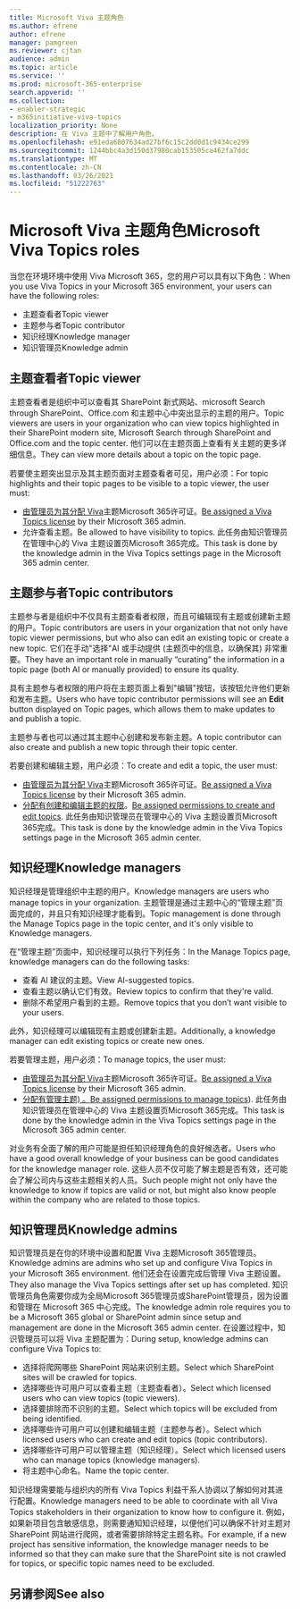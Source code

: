 ```yaml
---
title: Microsoft Viva 主题角色
ms.author: efrene
author: efrene
manager: pamgreen
ms.reviewer: cjtan
audience: admin
ms.topic: article
ms.service: ''
ms.prod: microsoft-365-enterprise
search.appverid: ''
ms.collection:
- enabler-strategic
- m365initiative-viva-topics
localization_priority: None
description: 在 Viva 主题中了解用户角色。
ms.openlocfilehash: e91eda6807634ad27bf6c15c2dd0d1c9434ce299
ms.sourcegitcommit: 1244bbc4a3d150d37980cab153505ca462fa7ddc
ms.translationtype: MT
ms.contentlocale: zh-CN
ms.lasthandoff: 03/26/2021
ms.locfileid: "51222763"
---
```

# <a name="microsoft-viva-topics-roles"></a><span data-ttu-id="f5415-103">Microsoft Viva 主题角色</span><span class="sxs-lookup"><span data-stu-id="f5415-103">Microsoft Viva Topics roles</span></span> 

<span data-ttu-id="f5415-104">当您在环境环境中使用 Viva Microsoft 365，您的用户可以具有以下角色：</span><span class="sxs-lookup"><span data-stu-id="f5415-104">When you use Viva Topics in your Microsoft 365 environment, your users can have the following roles:</span></span>
-   <span data-ttu-id="f5415-105">主题查看者</span><span class="sxs-lookup"><span data-stu-id="f5415-105">Topic viewer</span></span>
-   <span data-ttu-id="f5415-106">主题参与者</span><span class="sxs-lookup"><span data-stu-id="f5415-106">Topic contributor</span></span>
-   <span data-ttu-id="f5415-107">知识经理</span><span class="sxs-lookup"><span data-stu-id="f5415-107">Knowledge manager</span></span>
-   <span data-ttu-id="f5415-108">知识管理员</span><span class="sxs-lookup"><span data-stu-id="f5415-108">Knowledge admin</span></span>

## <a name="topic-viewer"></a><span data-ttu-id="f5415-109">主题查看者</span><span class="sxs-lookup"><span data-stu-id="f5415-109">Topic viewer</span></span>

<span data-ttu-id="f5415-110">主题查看者是组织中可以查看其 SharePoint 新式网站、microsoft Search through SharePoint、Office.com 和主题中心中突出显示的主题的用户。</span><span class="sxs-lookup"><span data-stu-id="f5415-110">Topic viewers are users in your organization who can view topics highlighted in their SharePoint modern site, Microsoft Search through SharePoint and Office.com and the topic center.</span></span> <span data-ttu-id="f5415-111">他们可以在主题页面上查看有关主题的更多详细信息。</span><span class="sxs-lookup"><span data-stu-id="f5415-111">They can view more details about a topic on the topic page.</span></span> 

<span data-ttu-id="f5415-112">若要使主题突出显示及其主题页面对主题查看者可见，用户必须：</span><span class="sxs-lookup"><span data-stu-id="f5415-112">For topic highlights and their topic pages to be visible to a topic viewer, the user must:</span></span>
-   <span data-ttu-id="f5415-113">[由管理员为其分配 Viva](./set-up-topic-experiences.md#assign-licenses)主题Microsoft 365许可证。</span><span class="sxs-lookup"><span data-stu-id="f5415-113">[Be assigned a Viva Topics license](./set-up-topic-experiences.md#assign-licenses) by their Microsoft 365 admin.</span></span>
-   <span data-ttu-id="f5415-114">允许查看主题。</span><span class="sxs-lookup"><span data-stu-id="f5415-114">Be allowed to have visibility to topics.</span></span> <span data-ttu-id="f5415-115">此任务由知识管理员在管理中心的 Viva 主题设置页Microsoft 365完成。</span><span class="sxs-lookup"><span data-stu-id="f5415-115">This task is done by the knowledge admin in the Viva Topics settings page in the Microsoft 365 admin center.</span></span>


## <a name="topic-contributors"></a><span data-ttu-id="f5415-116">主题参与者</span><span class="sxs-lookup"><span data-stu-id="f5415-116">Topic contributors</span></span>

<span data-ttu-id="f5415-117">主题参与者是组织中不仅具有主题查看者权限，而且可编辑现有主题或创建新主题的用户。</span><span class="sxs-lookup"><span data-stu-id="f5415-117">Topic contributors are users in your organization that not only have topic viewer permissions, but who also can edit an existing topic or create a new topic.</span></span> <span data-ttu-id="f5415-118">它们在手动"选择"AI 或手动提供 (主题页中的信息，以确保其) 非常重要。</span><span class="sxs-lookup"><span data-stu-id="f5415-118">They have an important role in manually “curating” the information in a topic page (both AI or manually provided) to ensure its quality.</span></span>

<span data-ttu-id="f5415-119">具有主题参与者权限的用户将在主题页面上看到"编辑"按钮，该按钮允许他们更新和发布主题。</span><span class="sxs-lookup"><span data-stu-id="f5415-119">Users who have topic contributor permissions will see an **Edit** button displayed on Topic pages, which allows them to make updates to and publish a topic.</span></span>

<span data-ttu-id="f5415-120">主题参与者也可以通过其主题中心创建和发布新主题。</span><span class="sxs-lookup"><span data-stu-id="f5415-120">A topic contributor can also create and publish a new topic through their topic center.</span></span>

<span data-ttu-id="f5415-121">若要创建和编辑主题，用户必须：</span><span class="sxs-lookup"><span data-stu-id="f5415-121">To create and edit a topic, the user must:</span></span>

-   <span data-ttu-id="f5415-122">[由管理员为其分配 Viva](./set-up-topic-experiences.md#assign-licenses)主题Microsoft 365许可证。</span><span class="sxs-lookup"><span data-stu-id="f5415-122">[Be assigned a Viva Topics license](./set-up-topic-experiences.md#assign-licenses) by their Microsoft 365 admin.</span></span>
-   <span data-ttu-id="f5415-123">[分配有创建和编辑主题的权限](./topic-experiences-user-permissions.md)。</span><span class="sxs-lookup"><span data-stu-id="f5415-123">[Be assigned permissions to create and edit topics](./topic-experiences-user-permissions.md).</span></span> <span data-ttu-id="f5415-124">此任务由知识管理员在管理中心的 Viva 主题设置页Microsoft 365完成。</span><span class="sxs-lookup"><span data-stu-id="f5415-124">This task is done by the knowledge admin in the Viva Topics settings page in the Microsoft 365 admin center.</span></span>

## <a name="knowledge-managers"></a><span data-ttu-id="f5415-125">知识经理</span><span class="sxs-lookup"><span data-stu-id="f5415-125">Knowledge managers</span></span>

<span data-ttu-id="f5415-126">知识经理是管理组织中主题的用户。</span><span class="sxs-lookup"><span data-stu-id="f5415-126">Knowledge managers are users who manage topics in your organization.</span></span>  <span data-ttu-id="f5415-127">主题管理是通过主题中心的“管理主题”页面完成的，并且只有知识经理才能看到。</span><span class="sxs-lookup"><span data-stu-id="f5415-127">Topic management is done through the Manage Topics page in the topic center, and it's only visible to Knowledge managers.</span></span>

<span data-ttu-id="f5415-128">在“管理主题”页面中，知识经理可以执行下列任务：</span><span class="sxs-lookup"><span data-stu-id="f5415-128">In the Manage Topics page, knowledge managers can do the following tasks:</span></span>
-   <span data-ttu-id="f5415-129">查看 AI 建议的主题。</span><span class="sxs-lookup"><span data-stu-id="f5415-129">View AI-suggested topics.</span></span>
-   <span data-ttu-id="f5415-130">查看主题以确认它们有效。</span><span class="sxs-lookup"><span data-stu-id="f5415-130">Review topics to confirm that they're valid.</span></span>
-   <span data-ttu-id="f5415-131">删除不希望用户看到的主题。</span><span class="sxs-lookup"><span data-stu-id="f5415-131">Remove topics that you don’t want visible to your users.</span></span>

<span data-ttu-id="f5415-132">此外，知识经理可以编辑现有主题或创建新主题。</span><span class="sxs-lookup"><span data-stu-id="f5415-132">Additionally, a knowledge manager can edit existing topics or create new ones.</span></span>

<span data-ttu-id="f5415-133">若要管理主题，用户必须：</span><span class="sxs-lookup"><span data-stu-id="f5415-133">To manage topics, the user must:</span></span>
-   <span data-ttu-id="f5415-134">[由管理员为其分配 Viva](./set-up-topic-experiences.md#assign-licenses)主题Microsoft 365许可证。</span><span class="sxs-lookup"><span data-stu-id="f5415-134">[Be assigned a Viva Topics license](./set-up-topic-experiences.md#assign-licenses) by their Microsoft 365 admin.</span></span>
-   <span data-ttu-id="f5415-135">[分配有管理主题) 。](./topic-experiences-user-permissions.md)</span><span class="sxs-lookup"><span data-stu-id="f5415-135">[Be assigned permissions to manage topics](./topic-experiences-user-permissions.md)).</span></span> <span data-ttu-id="f5415-136">此任务由知识管理员在管理中心的 Viva 主题设置页Microsoft 365完成。</span><span class="sxs-lookup"><span data-stu-id="f5415-136">This task is done by the knowledge admin in the Viva Topics settings page in the Microsoft 365 admin center.</span></span>

<span data-ttu-id="f5415-137">对业务有全面了解的用户可能是担任知识经理角色的良好候选者。</span><span class="sxs-lookup"><span data-stu-id="f5415-137">Users who have a good overall knowledge of your business can be good candidates for the knowledge manager role.</span></span> <span data-ttu-id="f5415-138">这些人员不仅可能了解主题是否有效，还可能会了解公司内与这些主题相关的人员。</span><span class="sxs-lookup"><span data-stu-id="f5415-138">Such people might not only have the knowledge to know if topics are valid or not, but might also know people within the company who are related to those topics.</span></span>


## <a name="knowledge-admins"></a><span data-ttu-id="f5415-139">知识管理员</span><span class="sxs-lookup"><span data-stu-id="f5415-139">Knowledge admins</span></span>

<span data-ttu-id="f5415-140">知识管理员是在你的环境中设置和配置 Viva 主题Microsoft 365管理员。</span><span class="sxs-lookup"><span data-stu-id="f5415-140">Knowledge admins are admins who set up and configure Viva Topics in your Microsoft 365 environment.</span></span> <span data-ttu-id="f5415-141">他们还会在设置完成后管理 Viva 主题设置。</span><span class="sxs-lookup"><span data-stu-id="f5415-141">They also manage the Viva Topics settings after set up has completed.</span></span> <span data-ttu-id="f5415-142">知识管理员角色需要你成为全局Microsoft 365管理员或SharePoint管理员，因为设置和管理在 Microsoft 365 中心完成。</span><span class="sxs-lookup"><span data-stu-id="f5415-142">The knowledge admin role requires you to be a Microsoft 365 global or SharePoint admin since setup and management are done in the Microsoft 365 admin center.</span></span>
<span data-ttu-id="f5415-143">在设置过程中，知识管理员可以将 Viva 主题配置为：</span><span class="sxs-lookup"><span data-stu-id="f5415-143">During setup, knowledge admins can configure Viva Topics to:</span></span>

-   <span data-ttu-id="f5415-144">选择将爬网哪些 SharePoint 网站来识别主题。</span><span class="sxs-lookup"><span data-stu-id="f5415-144">Select which SharePoint sites will be crawled for topics.</span></span>
-   <span data-ttu-id="f5415-145">选择哪些许可用户可以查看主题（主题查看者）。</span><span class="sxs-lookup"><span data-stu-id="f5415-145">Select which licensed users who can view topics (topic viewers).</span></span>
-   <span data-ttu-id="f5415-146">选择要排除而不识别的主题。</span><span class="sxs-lookup"><span data-stu-id="f5415-146">Select which topics will be excluded from being identified.</span></span>
-   <span data-ttu-id="f5415-147">选择哪些许可用户可以创建和编辑主题（主题参与者）。</span><span class="sxs-lookup"><span data-stu-id="f5415-147">Select which licensed users who can create and edit topics (topic contributors).</span></span>
-   <span data-ttu-id="f5415-148">选择哪些许可用户可以管理主题（知识经理）。</span><span class="sxs-lookup"><span data-stu-id="f5415-148">Select which licensed users who can manage topics (knowledge managers).</span></span>
-   <span data-ttu-id="f5415-149">将主题中心命名。</span><span class="sxs-lookup"><span data-stu-id="f5415-149">Name the topic center.</span></span>

<span data-ttu-id="f5415-150">知识经理需要能与组织内的所有 Viva Topics 利益干系人协调以了解如何对其进行配置。</span><span class="sxs-lookup"><span data-stu-id="f5415-150">Knowledge managers need to be able to coordinate with all Viva Topics stakeholders in their organization to know how to configure it.</span></span> <span data-ttu-id="f5415-151">例如，如果新项目包含敏感信息，则需要通知知识经理，以便他们可以确保不针对主题对 SharePoint 网站进行爬网，或者需要排除特定主题名称。</span><span class="sxs-lookup"><span data-stu-id="f5415-151">For example, if a new project has sensitive information, the knowledge manager needs to be informed so that they can make sure that the SharePoint site is not crawled for topics, or specific topic names need to be excluded.</span></span>


## <a name="see-also"></a><span data-ttu-id="f5415-152">另请参阅</span><span class="sxs-lookup"><span data-stu-id="f5415-152">See also</span></span>